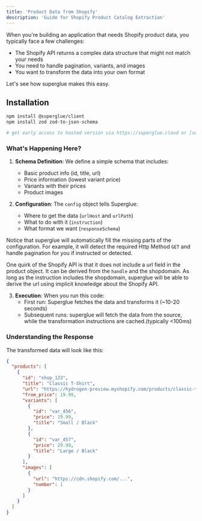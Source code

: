 ```yaml
---
title: 'Product Data from Shopify'
description: 'Guide for Shopify Product Catalog Extraction'
---
```


When you're building an application that needs Shopify product data, you typically face a few challenges:
- The Shopify API returns a complex data structure that might not match your needs
- You need to handle pagination, variants, and images
- You want to transform the data into your own format

Let's see how superglue makes this easy.

## Installation

```bash
npm install @superglue/client
npm install zod zod-to-json-schema

# get early access to hosted version via https://superglue.cloud or [self-host](self-hosting).
```


### What's Happening Here?

1. **Schema Definition**: We define a simple schema that includes:
   - Basic product info (id, title, url)
   - Price information (lowest variant price)
   - Variants with their prices
   - Product images

2. **Configuration**: The `config` object tells Superglue:
   - Where to get the data (`urlHost` and `urlPath`)
   - What to do with it (`instruction`)
   - What format we want (`responseSchema`)

Notice that superglue will automatically fill the missing parts of the configuration. For example, it will detect the required Http Method `GET` and handle pagination for you if instructed or detected.

One quirk of the Shopify API is that it does not include a url field in the product object. It can be derived from the `handle` and the shopdomain. As long as the instruction includes the shopdomain, superglue will be able to derive the url using implicit knowledge about the Shopify API.

3. **Execution**: When you run this code:
   - First run: Superglue fetches the data and transforms it (~10-20 seconds)
   - Subsequent runs: superglue will fetch the data from the source, while the transformation instructions are cached.(typically <100ms)

### Understanding the Response

The transformed data will look like this:
```json
{
  "products": [
    {
      "id": "shop_123",
      "title": "Classic T-Shirt",
      "url": "https://hydrogen-preview.myshopify.com/products/classic-t-shirt",
      "from_price": 19.99,
      "variants": [
        {
          "id": "var_456",
          "price": 19.99,
          "title": "Small / Black"
        },
        {
          "id": "var_457",
          "price": 29.99,
          "title": "Large / Black"
        }
      ],
      "images": [
        {
          "url": "https://cdn.shopify.com/...",
          "number": 1
        }
      ]
    }
  ]
}
```